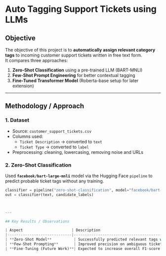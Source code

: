 # Auto Tagging Support Tickets using LLMs

##  Objective
The objective of this project is to **automatically assign relevant category tags** to incoming customer support tickets written in free text form.  
It compares three approaches:
1. **Zero-Shot Classification** using a pre-trained LLM (BART-MNLI)
2. **Few-Shot Prompt Engineering** for better contextual tagging
3. **Fine-Tuned Transformer Model** (Roberta-base setup for later extension)

---

## Methodology / Approach

### 1. Dataset
- Source: `customer_support_tickets.csv`
- Columns used:
  - `Ticket Description` → converted to `text`
  - `Ticket Type` → converted to `label`
- Preprocessing: cleaning, lowercasing, removing noise and URLs

### 2. Zero-Shot Classification
Used **`facebook/bart-large-mnli`** model via the Hugging Face `pipeline` to predict probable ticket tags without any training.

```python
classifier = pipeline("zero-shot-classification", model="facebook/bart-large-mnli")
out = classifier(text, candidate_labels)



---

## Key Results / Observations

| Aspect                      | Description                                                       |
|-----------------------------|-------------------------------------------------------------------|
| **Zero-Shot Model**          | Successfully predicted relevant tags with good accuracy for major categories |
| **Few-Shot Prompting**       | Improved precision on ambiguous tickets                           |
| **Fine-Tuning (Future Work)**| Expected to increase overall F1-score through domain adaptation  |







